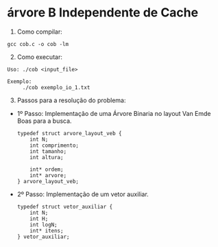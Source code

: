 # árvore B Independente de Cache

1. Como compilar:

```
gcc cob.c -o cob -lm
```

2. Como executar:

```
Uso: ./cob <input_file>

Exemplo: 
     ./cob exemplo_io_1.txt
```

3. Passos para a resolução do problema:

- 1º Passo: Implementação de uma Árvore Binaria no layout Van Emde Boas para a busca.

    ```
    typedef struct arvore_layout_veb {
        int N;
        int comprimento;
        int tamanho;
        int altura;

        int* ordem;
        int* arvore;
    } arvore_layout_veb;
    ```

- 2º Passo: Implementação de um vetor auxiliar. 

    ```
    typedef struct vetor_auxiliar {
        int N;
        int H;
        int logN;
        int* itens;
    } vetor_auxiliar;
    ```